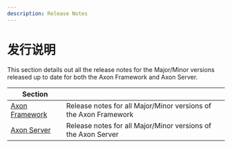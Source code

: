 ```yaml
---
description: Release Notes
---
```


# 发行说明

This section details out all the release notes for the Major/Minor versions released up to date for both the Axon Framework and Axon Server.

| Section                              |                                                                  |
| ------------------------------------ | ---------------------------------------------------------------- |
| [Axon Framework](rn-axon-framework/) | Release notes for all Major/Minor versions of the Axon Framework |
| [Axon Server](rn-axon-server/)       | Release notes for all Major/Minor versions of the Axon Server    |
